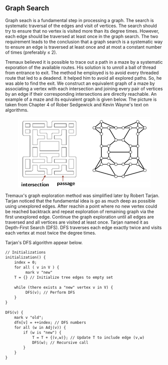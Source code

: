 ## Graph Search

Graph seach is a fundamental step in processing a graph. The search is systematic traversal of the
edges and visit of vertices. The search should try to ensure that no vertex is visited more than its
degree times. However, each edge should be traversed at least once in the graph search. The two
requirement leads to the conclusion that a graph search is a systematic way to ensure an edge is 
traversed at least once and at most a constant number  of times (preferably &le; 2). 

Tremaux believed it is possible to trace out a path in a maze by a systematic exporation of the 
available routes. His solution is to unroll a ball of thread from entrance to exit. The method
he employed is to avoid every threaded route that led to a deadend. It helped him to avoid
all explored paths. So, he was able to find the exit. We construct an equivalent graph of a 
maze by associating a vertex with each intersection and joining every pair of vertices by an edge
if their corresponding intersections are directly reachable. An example of a maze and its 
equivalent graph is given below. The picture is taken from Chapter 4 of Rober Sedgewick and 
Kevin Wayne's text on algorithms. 
<p style="text-align:center">
    <img src="../images/tremaux.png">
</p>

Tremaux's graph exploration method was simplified later by Robert Tarjan. Tarjan noticed that 
the fundamental idea is go as much deep as possible using unexplored edges. After reachin a point
where no new vertex could be reached backtrack and repeat exploration of remaining 
graph via the first unexplored edge. Continue the graph exploration until all edges are 
traversed and all vertices are visited at least once. Tarjan named it as Depth-First Search (DFS).
DFS traverses each edge exactly twice and visits each vertex at most twice the degree times.

Tarjan's DFS algorithm appear below.

```
// Initializations
initialization() {
    index = 0;
    for all ( v in V ) {
         mark v "new"
    T = {} // Initialize tree edges to empty set
    
    while (there exists a "new" vertex v in V) {
         DFS(v); // Perform DFS
    }
}

DFS(v) {
    mark v "old";
    dfn[v] = ++index; // DFS numbers
    for all (w in Adj(v)) {
        if (w is "new") {
            T = T + {(v,w)}; // Update T to include edge (v,w)
            DFS(w); // Recursive call
        }
    }
}

```
